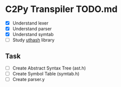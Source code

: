 # C2Py Transpiler TODO.md

- [x] Understand lexer
- [x] Understand parser
- [x] Understand symtab
- [ ] Study [uthash](https://troydhanson.github.io/uthash/) library 

## Task

- [ ] Create Abstract Syntax Tree (ast.h) 
- [ ] Create Symbol Table (symtab.h)
- [ ] Create parser.y